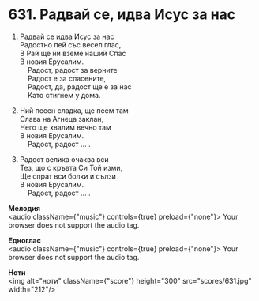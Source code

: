 # 631. Радвай се, идва Исус за нас  

1. Радвай се идва Исус за нас  
Радостно пей със весел глас,  
В Рай ще ни вземе наший Спас  
В новия Ерусалим.  
    Радост, радост за верните  
    Радост е за спасените,  
    Радост, да, радост ще е за нас  
    Като стигнем у дома.  

2. Ний песен сладка, ще пеем там  
Слава на Агнеца заклан,  
Него ще хвалим вечно там  
В новия Ерусалим.  
    Радост, радост ... .  

3. Радост велика очаква вси  
Тез, що с кръвта Си Той изми,  
Ще спрат вси болки и сълзи  
В новия Ерусалим.  
    Радост, радост ... .  

__Мелодия__  
<audio className={"music"} controls={true} preload={"none"}><source src="mp3/631.mp3" type="audio/mpeg"/>
Your browser does not support the audio tag.
</audio>  

__Едноглас__  
<audio className={"music"} controls={true} preload={"none"}><source src="transp/631.mp3" type="audio/mpeg"/>
Your browser does not support the audio tag.
</audio>  

__Ноти__  
<img alt="ноти" className={"score"} height="300" src="scores/631.jpg" width="212"/>
